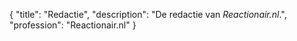 {
	"title": "Redactie",
	"description": "De redactie van <i>Reactionair.nl</i>.",
	"profession": "Reactionair.nl"
}
